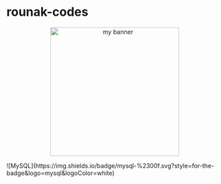 # rounak-codes
<p align = "center">
<image height=300 src = "https://github.com/rounak-codes/rounak-codes/assets/76109002/c76bff00-09fc-4051-925f-8f73f7879fcd" alt="my banner">
</p> 
![MySQL](https://img.shields.io/badge/mysql-%2300f.svg?style=for-the-badge&logo=mysql&logoColor=white)

